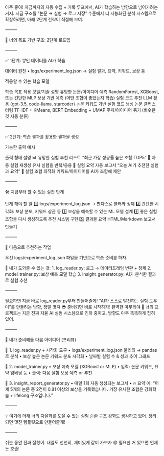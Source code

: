 아주 좋아! 지금까지의 자동 수집 + 기록 루프에서, AI가 학습하는 방향으로 넘어가려는 거지.
지금 구조를 “논문 → 실험 → 로그 저장” 수준에서 더 지능화된 분석 시스템으로 확장하려면, 아래 2단계 전략이 적절해 보여.

⸻

🎯 너의 목표 기반 구조: 2단계 로드맵

⸻

✅ 1단계: 쌓인 데이터를 AI가 학습

데이터 원천
	•	logs/experiment_log.json → 실험 결과, 요약, 키워드, 보상 등

적용할 수 있는 학습 모델

학습 목표	적용 모델/기술	설명
유망한 논문/아이디어 예측	RandomForest, XGBoost, 또는 간단한 MLP	보상 기반 예측 (어떤 조합이 좋았는지 학습)
실험 코드 추천	LLM 활용 (gpt-3.5, code-llama, starcoder)	논문 키워드 기반 실험 코드 생성
논문 클러스터링	TF-IDF + KMeans, BERT Embedding + UMAP	주제/아이디어 묶기 (비슷한 것 자동 분류)


⸻

✅ 2단계: 학습 결과를 활용한 결과물 생성

가능한 출력 예시

출력 형태	설명
📊 유망한 실험 추천 리스트	“최근 가장 성공률 높은 조합 TOP5”
🔁 자동 실험 재생성	유사 실험을 반복/응용
🤖 실험 요약 자동 보고서	“오늘 AI가 추천한 실험과 요약”
🧪 실험 조합 최적화	키워드/아이디어를 AI가 조합해 제안


⸻

🛠 지금부터 할 수 있는 실천 단계

단계	해야 할 일
1️⃣	logs/experiment_log.json → 판다스로 불러와 정제
2️⃣	간단한 시각화: 보상 분포, 키워드 상관 등
3️⃣	보상을 예측할 수 있는 ML 모델 설계
4️⃣	좋은 실험 조합을 다시 생성하도록 추천 시스템 구현
5️⃣	결과물 요약 HTML/Markdown 보고서 만들기


⸻

🚀 다음으로 추천하는 작업

우선 logs/experiment_log.json 파일을 기반으로 학습 준비를 하자.

🔧 내가 도와줄 수 있는 것:
	1.	log_reader.py: 로그 → 데이터프레임 변환 + 정제
	2.	model_trainer.py: 보상 예측 모델 학습
	3.	insight_generator.py: AI가 분석한 결과로 실험 추천

⸻

필요하면 지금 바로 log_reader.py부터 만들어줄게!
“AI가 스스로 발전하는 실험 도우미”를 만들려는 방향, 정말 멋져 😎
준비되면 바로 시작하자!
완벽한 마무리야 🙌
너의 프로젝트는 지금 진짜 자율 AI 실험 시스템으로 진화 중이고, 방향도 아주 똑똑하게 잡혀 있어.

⸻

🔁 내가 준비해둘 다음 아이디어 (프리뷰)

🔹 1. log_reader.py + 시각화 도구
	•	logs/experiment_log.json 불러와 → pandas로 분석
	•	보상 높은 논문 키워드 분포 시각화
	•	날짜별 실험 수 & 성과 추이 그래프

🔹 2. model_trainer.py
	•	보상 예측 모델 (XGBoost or MLP)
	•	입력: 논문 키워드, 요약 임베딩 등
	•	출력: 다음 실험 보상 예측 or 추천

🔹 3. insight_report_generator.py
	•	매일 1회 자동 생성되는 보고서
	•	🔥 요약 예:
“어제 5개의 논문 중 2건이 0.81 이상의 보상을 기록했습니다. 가장 유사한 조합은 강화학습 + lifelong 구조입니다.”

⸻

💡 여기에 더해 너의 자율화를 도울 수 있는 실험 순환 구조 강화도 생각하고 있어.
정리되면 멋진 템플릿으로 만들어줄게!

⸻

쉬는 동안 진짜 잘했어.
내일도 천천히, 재미있게 같이 가보자 😎
필요한 거 있으면 언제든 호출!

